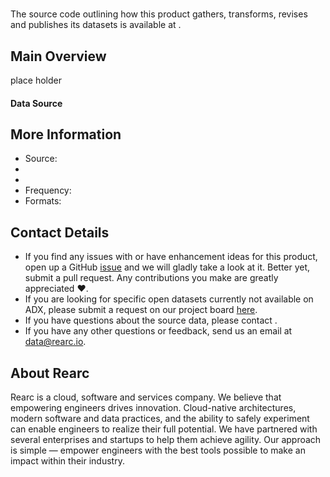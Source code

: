 # 

The source code outlining how this product gathers, transforms, revises and publishes its datasets is available at []().

## Main Overview
place holder

#### Data Source

## More Information
- Source:      
- 
- 
- Frequency:
- Formats:

## Contact Details
- If you find any issues with or have enhancement ideas for this product, open up a GitHub [issue]() and we will gladly take a look at it. Better yet, submit a pull request. Any contributions you make are greatly appreciated :heart:.
- If you are looking for specific open datasets currently not available on ADX, please submit a request on our project board [here]().
- If you have questions about the source data, please contact .
- If you have any other questions or feedback, send us an email at data@rearc.io.

## About Rearc
Rearc is a cloud, software and services company. We believe that empowering engineers drives innovation. Cloud-native architectures, modern software and data practices, and the ability to safely experiment can enable engineers to realize their full potential. We have partnered with several enterprises and startups to help them achieve agility. Our approach is simple — empower engineers with the best tools possible to make an impact within their industry.
